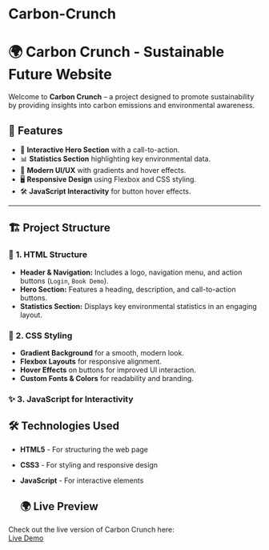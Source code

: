 # Carbon-Crunch
# 🌍 Carbon Crunch - Sustainable Future Website

Welcome to **Carbon Crunch** – a project designed to promote sustainability by providing insights into carbon emissions and environmental awareness.

## 🚀 Features
- 🌱 **Interactive Hero Section** with a call-to-action.
- 📊 **Statistics Section** highlighting key environmental data.
- 🎨 **Modern UI/UX** with gradients and hover effects.
- 🖥️ **Responsive Design** using Flexbox and CSS styling.
- 🛠️ **JavaScript Interactivity** for button hover effects.

---

## 🏗️ Project Structure
### 📌 **1. HTML Structure**
- **Header & Navigation:** Includes a logo, navigation menu, and action buttons (`Login`, `Book Demo`).
- **Hero Section:** Features a heading, description, and call-to-action buttons.
- **Statistics Section:** Displays key environmental statistics in an engaging layout.

### 🎨 **2. CSS Styling**
- **Gradient Background** for a smooth, modern look.
- **Flexbox Layouts** for responsive alignment.
- **Hover Effects** on buttons for improved UI interaction.
- **Custom Fonts & Colors** for readability and branding.

### ✨ **3. JavaScript for Interactivity**


## 🛠️ Technologies Used
- **HTML5** - For structuring the web page  
- **CSS3** - For styling and responsive design  
- **JavaScript** - For interactive elements

  ## 🌍 Live Preview  
Check out the live version of Carbon Crunch here:  
[Live Demo](https://github.com/s14ati/Carbon-Crunch/edit/main/README.md)  

